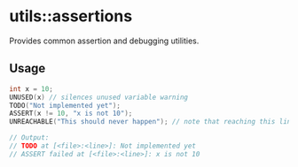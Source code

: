 # utils::assertions

Provides common assertion and debugging utilities.

## Usage

```c++
int x = 10;
UNUSED(x) // silences unused variable warning
TODO("Not implemented yet");
ASSERT(x != 10, "x is not 10");
UNREACHABLE("This should never happen"); // note that reaching this line is UB

// Output:
// TODO at [<file>:<line>]: Not implemented yet
// ASSERT failed at [<file>:<line>]: x is not 10
```

